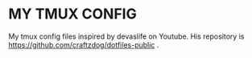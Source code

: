 # MY TMUX CONFIG
My tmux config files inspired by devaslife on Youtube.
His repository is https://github.com/craftzdog/dotfiles-public .

